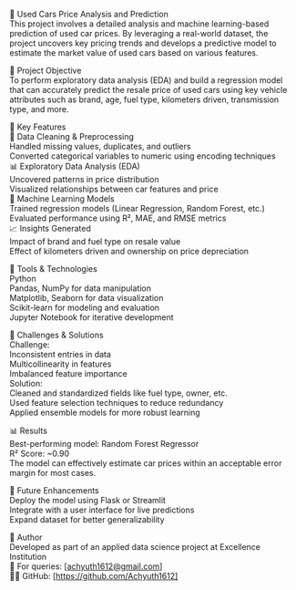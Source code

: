 🚗 Used Cars Price Analysis and Prediction  
This project involves a detailed analysis and machine learning-based prediction of used car prices. By leveraging a real-world dataset, the project uncovers key pricing trends and develops a predictive model to estimate the market value of used cars based on various features.

🎯 Project Objective  
To perform exploratory data analysis (EDA) and build a regression model that can accurately predict the resale price of used cars using key vehicle attributes such as brand, age, fuel type, kilometers driven, transmission type, and more.

📌 Key Features  
🧼 Data Cleaning & Preprocessing  
Handled missing values, duplicates, and outliers  
Converted categorical variables to numeric using encoding techniques  
📊 Exploratory Data Analysis (EDA)  
Uncovered patterns in price distribution  
Visualized relationships between car features and price  
🤖 Machine Learning Models  
Trained regression models (Linear Regression, Random Forest, etc.)  
Evaluated performance using R², MAE, and RMSE metrics  
📈 Insights Generated  
Impact of brand and fuel type on resale value    
Effect of kilometers driven and ownership on price depreciation  

🧰 Tools & Technologies  
Python  
Pandas, NumPy for data manipulation  
Matplotlib, Seaborn for data visualization  
Scikit-learn for modeling and evaluation  
Jupyter Notebook for iterative development  

🚧 Challenges & Solutions  
Challenge:  
Inconsistent entries in data  
Multicollinearity in features  
Imbalanced feature importance  
Solution:  
Cleaned and standardized fields like fuel type, owner, etc.  
Used feature selection techniques to reduce redundancy  
Applied ensemble models for more robust learning     

📊 Results    
Best-performing model: Random Forest Regressor  
R² Score: ~0.90  
The model can effectively estimate car prices within an acceptable error margin for most cases.  

📌 Future Enhancements  
Deploy the model using Flask or Streamlit  
Integrate with a user interface for live predictions  
Expand dataset for better generalizability  

🔗 Author  
Developed as part of an applied data science project at Excellence Institution  
📧 For queries: [achyuth1612@gmail.com]  
👨‍💻 GitHub: [https://github.com/Achyuth1612]

